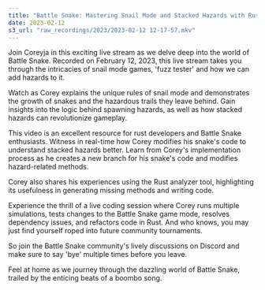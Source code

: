 ```yaml
---
title: "Battle Snake: Mastering Snail Mode and Stacked Hazards with Rust"
date: 2023-02-12
s3_url: "raw_recordings/2023/2023-02-12 12-17-57.mkv"
---
```


Join Coreyja in this exciting live stream as we delve deep into the world of Battle Snake. Recorded on February 12, 2023, this live stream takes you through the intricacies of snail mode games, 'fuzz tester' and how we can add hazards to it.

Watch as Corey explains the unique rules of snail mode and demonstrates the growth of snakes and the hazardous trails they leave behind. Gain insights into the logic behind spawning hazards, as well as how stacked hazards can revolutionize gameplay.

This video is an excellent resource for rust developers and Battle Snake enthusiasts. Witness in real-time how Corey modifies his snake's code to understand stacked hazards better. Learn from Corey's implementation process as he creates a new branch for his snake's code and modifies hazard-related methods.

Corey also shares his experiences using the Rust analyzer tool, highlighting its usefulness in generating missing methods and writing code.

Experience the thrill of a live coding session where Corey runs multiple simulations, tests changes to the Battle Snake game mode, resolves dependency issues, and refactors code in Rust. And who knows, you may just find yourself roped into future community tournaments.

So join the Battle Snake community's lively discussions on Discord and make sure to say 'bye' multiple times before you leave.

Feel at home as we journey through the dazzling world of Battle Snake, trailed by the enticing beats of a boombo song.
